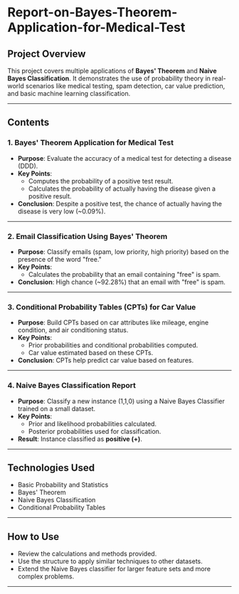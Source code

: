 # Report-on-Bayes-Theorem-Application-for-Medical-Test

## Project Overview
This project covers multiple applications of **Bayes' Theorem** and **Naive Bayes Classification**. It demonstrates the use of probability theory in real-world scenarios like medical testing, spam detection, car value prediction, and basic machine learning classification.

---

## Contents

### 1. Bayes' Theorem Application for Medical Test
- **Purpose**: Evaluate the accuracy of a medical test for detecting a disease (DDD).
- **Key Points**:
  - Computes the probability of a positive test result.
  - Calculates the probability of actually having the disease given a positive result.
- **Conclusion**: Despite a positive test, the chance of actually having the disease is very low (~0.09%).

---

### 2. Email Classification Using Bayes' Theorem
- **Purpose**: Classify emails (spam, low priority, high priority) based on the presence of the word "free."
- **Key Points**:
  - Calculates the probability that an email containing "free" is spam.
- **Conclusion**: High chance (~92.28%) that an email with "free" is spam.

---

### 3. Conditional Probability Tables (CPTs) for Car Value
- **Purpose**: Build CPTs based on car attributes like mileage, engine condition, and air conditioning status.
- **Key Points**:
  - Prior probabilities and conditional probabilities computed.
  - Car value estimated based on these CPTs.
- **Conclusion**: CPTs help predict car value based on features.

---

### 4. Naive Bayes Classification Report
- **Purpose**: Classify a new instance (1,1,0) using a Naive Bayes Classifier trained on a small dataset.
- **Key Points**:
  - Prior and likelihood probabilities calculated.
  - Posterior probabilities used for classification.
- **Result**: Instance classified as **positive (+)**.

---

## Technologies Used
- Basic Probability and Statistics
- Bayes' Theorem
- Naive Bayes Classification
- Conditional Probability Tables

---

## How to Use
- Review the calculations and methods provided.
- Use the structure to apply similar techniques to other datasets.
- Extend the Naive Bayes classifier for larger feature sets and more complex problems.

---
